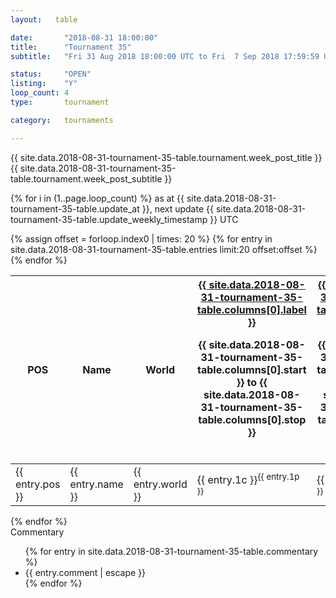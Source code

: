 ```yaml
---
layout:   table

date: 		"2018-08-31 18:00:00"
title: 		"Tournament 35"
subtitle: 	"Fri 31 Aug 2018 18:00:00 UTC to Fri  7 Sep 2018 17:59:59 UTC"

status:     "OPEN"
listing:    "Y"
loop_count: 4
type:       tournament

category:   tournaments

---
```

<div class="table_header">
  <span class="table_title">{{ site.data.2018-08-31-tournament-35-table.tournament.week_post_title }}</span><br>
  <span class="table_subtitle">{{ site.data.2018-08-31-tournament-35-table.tournament.week_post_subtitle }}</span>  
</div>

{% for i in (1..page.loop_count) %}
<span class="table_nextupdate">as at {{ site.data.2018-08-31-tournament-35-table.update_at }}, next update {{ site.data.2018-08-31-tournament-35-table.update_weekly_timestamp }} UTC</span> 
<table class="week_table">
  <colgroup>
    <col style="width:18px">
    <col style="width:55px">
    <col style="width:55px">
    <col style="width:14px">
    <col style="width:14px">
    <col style="width:14px">
    <col style="width:14px">
    <col style="width:14px">
    <col style="width:14px">
    <col style="width:14px">
    <col style="width:18px">
  </colgroup>
  <thead>
    <tr>
      <th>POS</th>
      <th class="AlignLeft">Name</th>
      <th class="AlignLeft">World</th>
      <th><div class="label"><a href="{{ site.data.2018-08-31-tournament-35-table.columns[0].url }}">{{ site.data.2018-08-31-tournament-35-table.columns[0].label }}</a><p class="onhover">{{ site.data.2018-08-31-tournament-35-table.columns[0].start }} to {{ site.data.2018-08-31-tournament-35-table.columns[0].stop }}</p></div>​</th>
      <th><div class="label"><a href="{{ site.data.2018-08-31-tournament-35-table.columns[1].url }}">{{ site.data.2018-08-31-tournament-35-table.columns[1].label }}</a><p class="onhover">{{ site.data.2018-08-31-tournament-35-table.columns[1].start }} to {{ site.data.2018-08-31-tournament-35-table.columns[1].stop }}</p></div>​</th>
      <th><div class="label"><a href="{{ site.data.2018-08-31-tournament-35-table.columns[2].url }}">{{ site.data.2018-08-31-tournament-35-table.columns[2].label }}</a><p class="onhover">{{ site.data.2018-08-31-tournament-35-table.columns[2].start }} to {{ site.data.2018-08-31-tournament-35-table.columns[2].stop }}</p></div>​</th>
      <th><div class="label"><a href="{{ site.data.2018-08-31-tournament-35-table.columns[3].url }}">{{ site.data.2018-08-31-tournament-35-table.columns[3].label }}</a><p class="onhover">{{ site.data.2018-08-31-tournament-35-table.columns[3].start }} to {{ site.data.2018-08-31-tournament-35-table.columns[3].stop }}</p></div>​</th>
      <th><div class="label"><a href="{{ site.data.2018-08-31-tournament-35-table.columns[4].url }}">{{ site.data.2018-08-31-tournament-35-table.columns[4].label }}</a><p class="onhover">{{ site.data.2018-08-31-tournament-35-table.columns[4].start }} to {{ site.data.2018-08-31-tournament-35-table.columns[4].stop }}</p></div>​</th>
      <th><div class="label"><a href="{{ site.data.2018-08-31-tournament-35-table.columns[5].url }}">{{ site.data.2018-08-31-tournament-35-table.columns[5].label }}</a><p class="onhover">{{ site.data.2018-08-31-tournament-35-table.columns[5].start }} to {{ site.data.2018-08-31-tournament-35-table.columns[5].stop }}</p></div>​</th>
      <th><div class="label"><a href="{{ site.data.2018-08-31-tournament-35-table.columns[6].url }}">{{ site.data.2018-08-31-tournament-35-table.columns[6].label }}</a><p class="onhover">{{ site.data.2018-08-31-tournament-35-table.columns[6].start }} to {{ site.data.2018-08-31-tournament-35-table.columns[6].stop }}</p></div>​</th>
      <th>Total</th>
    </tr>
  </thead>
  {% assign offset = forloop.index0 | times: 20 %}
  <tbody>
    {% for entry in site.data.2018-08-31-tournament-35-table.entries limit:20 offset:offset %}
      <tr>
        <td class="pl{{ entry.pos }}">{{ entry.pos }}</td>
        <td class="AlignLeft">{{ entry.name }}</td>
        <td class="AlignLeft">{{ entry.world }}</td>
        <td class="pl{{ entry.1p }}">{{ entry.1c }}<sup>{{ entry.1p }}</sup></td>
        <td class="pl{{ entry.2p }}">{{ entry.2c }}<sup>{{ entry.2p }}</sup></td>
        <td class="pl{{ entry.3p }}">{{ entry.3c }}<sup>{{ entry.3p }}</sup></td>
        <td class="pl{{ entry.4p }}">{{ entry.4c }}<sup>{{ entry.4p }}</sup></td>
        <td class="pl{{ entry.5p }}">{{ entry.5c }}<sup>{{ entry.5p }}</sup></td>
        <td class="pl{{ entry.6p }}">{{ entry.6c }}<sup>{{ entry.6p }}</sup></td>
        <td class="pl{{ entry.7p }}">{{ entry.7c }}<sup>{{ entry.7p }}</sup></td>
        <td>{{ entry.total }}</td>
      </tr>
    {% endfor %}  
  </tbody>
</table>
<div class="leaderboard"></div>
{% endfor %}

<div class="commentary">
  <span class="commentary_title">Commentary</span>
  <ul>
    {% for entry in site.data.2018-08-31-tournament-35-table.commentary %}
    <li class="commentary_list">{{ entry.comment | escape }}</li>
    {% endfor %}
  </ul>
</div>





